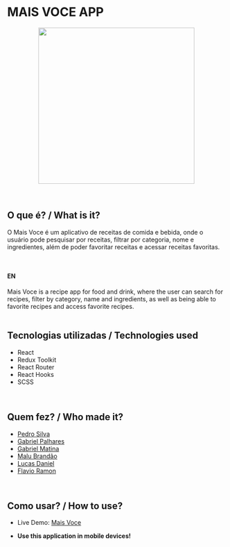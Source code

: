 # MAIS VOCE APP

<p align="center">
  <img src='./maisvoce.png' width='360px'>
</p>

<br>

## O que é? / What is it?
O Mais Voce é um aplicativo de receitas de comida e bebida, onde o usuário pode pesquisar por receitas, filtrar por categoria, nome e ingredientes, além de poder favoritar receitas e acessar receitas favoritas.

<br>

#### EN
Mais Voce is a recipe app for food and drink, where the user can search for recipes, filter by category, name and ingredients, as well as being able to favorite recipes and access favorite recipes.
<br>
<br>

## Tecnologias utilizadas / Technologies used
- React
- Redux Toolkit
- React Router
- React Hooks
- SCSS

<br>

## Quem fez? / Who made it?
- [Pedro Silva](https://github.com/opedrodev)
- [Gabriel Palhares](https://github.com/GPalhares)
- [Gabriel Matina](https://github.com/gabrielmatina)
- [Malu Brandão](https://github.com/malubrandaor)
- [Lucas Daniel](https://github.com/LDRezende)
- [Flavio Ramon](https://github.com/flavioramonnunes)

<br>

## Como usar? / How to use?
- Live Demo: [Mais Voce](https://maisvoce.opedro.dev/)

- **Use this application in mobile devices!**
